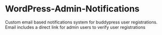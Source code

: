 # WordPress-Admin-Notifications
Custom email based notifications system for buddypress user registrations. Email includes a direct link for admin users to verify user registrations 
